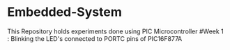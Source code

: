 # Embedded-System
This Repository holds experiments done using PIC Microcontroller 
#Week 1 : Blinking the LED's connected to PORTC pins of  PIC16F877A
